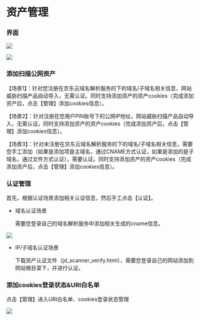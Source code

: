 # 资产管理

### 界面

![](../../../../image/Website-Threat-Inspector/wts-internet-assets-01.png)

![](../../../../image/Website-Threat-Inspector/wts-internet-assets-12.png)

### 添加扫描公网资产

【场景1】：针对您注册在京东云域名解析服务的下的域名/子域名相关信息，网站威胁扫描产品自动导入，无需认证。同时支持添加资产的资产cookies（完成添加资产后，点击【管理】添加cookies信息）。

【场景2】：针对注册在您用户PIN账号下的公网IP地址，网站威胁扫描产品自动导入，无需认证。同时支持添加资产的资产cookies（完成添加资产后，点击【管理】添加cookies信息）。

【场景3】：针对未注册在京东云域名解析服务的下的域名/子域名相关信息，需要您手工添加（如果是添加项是主域名，通过CNAME方式认证，如果是添加的是子域名，通过文件方式认证），需要认证。同时支持添加资产的资产cookies（完成添加资产后，点击【管理】添加cookies信息）。

### 认证管理

首先，根据认证场景添加相关认证信息，然后手工点击【认证】。

- 域名认证场景

  需要您登录自己的域名解析服务中添加相关生成的cname信息。  

![](../../../../image/Website-Threat-Inspector/wts-internet-assets-13.png)

- IP/子域名认证场景

  下载资产认证文件（jd_scanner_verify.html），需要您登录自己的网站添加到网站根目录下，并进行认证。  

 ### 添加cookies登录状态&URI白名单

 点击【管理】进入URI白名单、cookies登录状态管理

 ![](../../../../image/Website-Threat-Inspector/wts-internet-assets-14.png)
